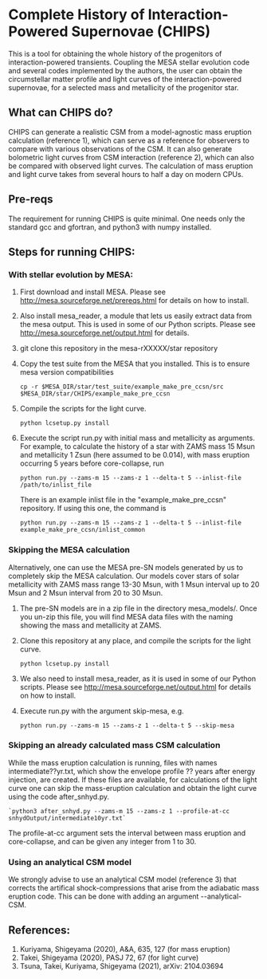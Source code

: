 # Complete History of Interaction-Powered Supernovae (CHIPS)

This is a tool for obtaining the whole history of the progenitors of
interaction-powered transients. Coupling the MESA stellar evolution
code and several codes implemented by the authors, the user can obtain the
circumstellar matter profile and light curves of the interaction-powered
supernovae, for a selected mass and metallicity of the progenitor star.

## What can CHIPS do?

CHIPS can generate a realistic CSM from a model-agnostic mass eruption calculation (reference 1), which can serve as a reference for observers to compare with various observations of the CSM. It can also generate bolometric light curves from CSM interaction (reference 2), which can also be compared with observed light curves. The calculation of mass eruption and light curve takes from several hours to half a day on modern CPUs.

## Pre-reqs

The requirement for running CHIPS is quite minimal. One needs only the standard gcc and gfortran, and python3 with numpy installed.

## Steps for running CHIPS:
### With stellar evolution by MESA:
1. First download and install MESA. Please see <http://mesa.sourceforge.net/prereqs.html> for details on how to install.
2. Also install mesa_reader, a module that lets us easily extract data from the mesa output. This is used in some of our Python scripts. Please see <http://mesa.sourceforge.net/output.html> for details.
3. git clone this repository in the mesa-rXXXXX/star repository
4. Copy the test suite from the MESA that you installed. This is to ensure mesa version compatibilities

	`cp -r $MESA_DIR/star/test_suite/example_make_pre_ccsn/src $MESA_DIR/star/CHIPS/example_make_pre_ccsn`

5. Compile the scripts for the light curve.

	`python lcsetup.py install`

6. Execute the script run.py with initial mass and metallicity as arguments. For example, to calculate the history of a star with ZAMS mass 15 Msun and metallicity 1 Zsun (here assumed to be 0.014), with mass eruption occurring 5 years before core-collapse, run

	`python run.py --zams-m 15 --zams-z 1 --delta-t 5 --inlist-file /path/to/inlist_file`

   There is an example inlist file in the "example_make_pre_ccsn" repository. If using this one, the command is

	`python run.py --zams-m 15 --zams-z 1 --delta-t 5 --inlist-file example_make_pre_ccsn/inlist_common`

### Skipping the MESA calculation
Alternatively, one can use the MESA pre-SN models generated by us to completely skip the MESA calculation. Our models cover stars of solar metallicity with ZAMS mass range 13-30 Msun, with 1 Msun interval up to 20 Msun and 2 Msun interval from 20 to 30 Msun.

1. The pre-SN models are in a zip file in the directory mesa_models/. Once you un-zip this file, you will find MESA data files with the naming showing the mass and metallicity at ZAMS.
2. Clone this repository at any place, and compile the scripts for the light curve.

	`python lcsetup.py install`

3. We also need to install mesa_reader, as it is used in some of our Python scripts. Please see <http://mesa.sourceforge.net/output.html> for details on how to install.
4. Execute run.py with the argument skip-mesa, e.g.

	`python run.py --zams-m 15 --zams-z 1 --delta-t 5 --skip-mesa`


### Skipping an already calculated mass CSM calculation
While the mass eruption calculation is running, files with names intermediate??yr.txt, which show the envelope profile ?? years after energy injection, are created. If these files are available, for calculations of the light curve one can skip the mass-eruption calculation and obtain the light curve using the code after_snhyd.py.

	`python3 after_snhyd.py --zams-m 15 --zams-z 1 --profile-at-cc snhydOutput/intermediate10yr.txt`

The profile-at-cc argument sets the interval between mass eruption and core-collapse, and can be given any integer from 1 to 30.

### Using an analytical CSM model
We strongly advise to use an analytical CSM model (reference 3) that corrects the artifical shock-compressions that arise from the adiabatic mass eruption code. This can be done with adding an  argument --analytical-CSM.


## References:
1. Kuriyama, Shigeyama (2020), A&A, 635, 127 (for mass eruption)
2. Takei, Shigeyama (2020), PASJ 72, 67 (for light curve)
3. Tsuna, Takei, Kuriyama, Shigeyama (2021), arXiv: 2104.03694
